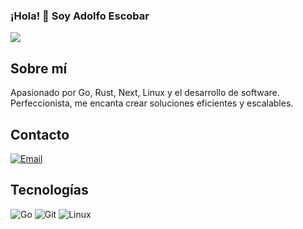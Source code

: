 ### ¡Hola! 👋 Soy Adolfo Escobar

![](https://komarev.com/ghpvc/?username=AdolfoEscobar)

## Sobre mí
Apasionado por Go, Rust, Next, Linux y el desarrollo de software. Perfeccionista, me encanta crear soluciones eficientes y escalables.

## Contacto
[![Email](https://img.shields.io/badge/-Email-D14836?style=flat-square&logo=gmail&logoColor=white)](mailto:adolfoescobarpe@gmail.com)

## Tecnologías
![Go](https://img.shields.io/badge/-Go-00ADD8?style=flat-square&logo=go&logoColor=white)
![Git](https://img.shields.io/badge/-Git-F05032?style=flat-square&logo=git&logoColor=white)
![Linux](https://img.shields.io/badge/-Linux-FCC624?style=flat-square&logo=linux&logoColor=black)
